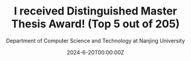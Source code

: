---
title: I received Distinguished Master Thesis Award!  (Top 5 out of 205)
subtitle: Department of Computer Science and Technology at Nanjing University

## Summary for listings and search engines
summary: My thesis title is *Research on Wireless Earphone Tracking System Based on Fusion Sensing of Magnetic Field and Acoustics*. It builds upon my previous research published on IMWUT. Thanks for Prof. Haipeng Dai and Prof. Wei Wang for their guidance! 

## Link this post with a project
projects: []

## Date published
date: '2024-6-20T00:00:00Z'

## Date updated
lastmod: '2024-06-20T00:00:00Z'

## Is this an unpublished draft?
draft: false

authors:
  - admin
---